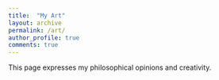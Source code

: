 ```yaml
---
title:  "My Art"
layout: archive
permalink: /art/
author_profile: true
comments: true
---
```


This page expresses my philosophical opinions and creativity.